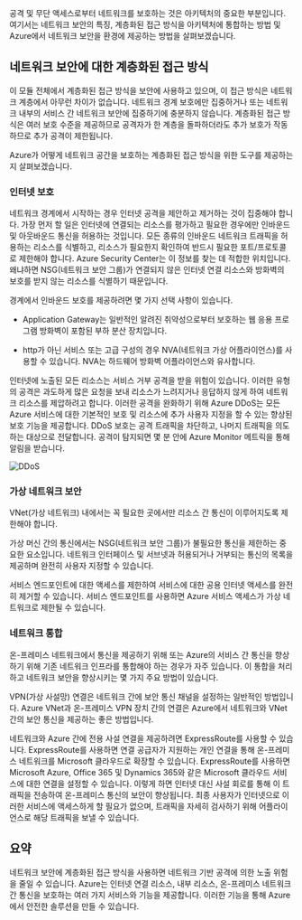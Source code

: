 공격 및 무단 액세스로부터 네트워크를 보호하는 것은 아키텍처의 중요한 부분입니다. 여기서는 네트워크 보안의 특징, 계층화된 접근 방식을 아키텍처에 통합하는 방법 및 Azure에서 네트워크 보안을 환경에 제공하는 방법을 살펴보겠습니다.

## <a name="a-layered-approach-to-network-security"></a>네트워크 보안에 대한 계층화된 접근 방식

이 모듈 전체에서 계층화된 접근 방식을 보안에 사용하고 있으며, 이 접근 방식은 네트워크 계층에서 아무런 차이가 없습니다. 네트워크 경계 보호에만 집중하거나 또는 네트워크 내부의 서비스 간 네트워크 보안에 집중하기에 충분하지 않습니다. 계층화된 접근 방식은 여러 보호 수준을 제공하므로 공격자가 한 계층을 돌파하더라도 추가 보호가 작동하므로 추가 공격이 제한됩니다.

Azure가 어떻게 네트워크 공간을 보호하는 계층화된 접근 방식을 위한 도구를 제공하는지 살펴보겠습니다.

### <a name="internet-protection"></a>인터넷 보호

네트워크 경계에서 시작하는 경우 인터넷 공격을 제안하고 제거하는 것이 집중해야 합니다. 가장 먼저 할 일은 인터넷에 연결되는 리소스를 평가하고 필요한 경우에만 인바운드 및 아웃바운드 통신을 허용하는 것입니다. 모든 종류의 인바운드 네트워크 트래픽을 허용하는 리소스를 식별하고, 리소스가 필요한지 확인하여 반드시 필요한 포트/프로토콜로 제한해야 합니다. Azure Security Center는 이 정보를 찾는 데 적합한 위치입니다. 왜냐하면 NSG(네트워크 보안 그룹)가 연결되지 않은 인터넷 연결 리소스와 방화벽의 보호를 받지 않는 리소스를 식별하기 때문입니다.

경계에서 인바운드 보호를 제공하려면 몇 가지 선택 사항이 있습니다.

* Application Gateway는 일반적인 알려진 취약성으로부터 보호하는 웹 응용 프로그램 방화벽이 포함된 부하 분산 장치입니다.

* http가 아닌 서비스 또는 고급 구성의 경우 NVA(네트워크 가상 어플라이언스)를 사용할 수 있습니다. NVA는 하드웨어 방화벽 어플라이언스와 유사합니다.


인터넷에 노출된 모든 리소스는 서비스 거부 공격을 받을 위험이 있습니다. 이러한 유형의 공격은 과도하게 많은 요청을 보내 리소스가 느려지거나 응답하지 않게 하여 네트워크 리소스를 제압하려고 합니다. 이러한 공격을 완화하기 위해 Azure DDoS는 모든 Azure 서비스에 대한 기본적인 보호 및 리소스에 추가 사용자 지정을 할 수 있는 향상된 보호 기능을 제공합니다. DDoS 보호는 공격 트래픽을 차단하고, 나머지 트래픽을 의도하는 대상으로 전달합니다. 공격이 탐지되면 몇 분 안에 Azure Monitor 메트릭을 통해 알림을 받습니다.

<!--TODO: replace with final media which was submitted for Design-for-security-in-azure -->
![DDoS](../media-COPIED-FROM-DESIGNFORSECURITY/ddos.png)

### <a name="virtual-network-security"></a>가상 네트워크 보안

VNet(가상 네트워크) 내에서는 꼭 필요한 곳에서만 리소스 간 통신이 이루어지도록 제한해야 합니다.

가상 머신 간의 통신에서는 NSG(네트워크 보안 그룹)가 불필요한 통신을 제한하는 중요한 요소입니다. 네트워크 인터페이스 및 서브넷과 허용되거나 거부되는 통신의 목록을 제공하며 완전히 사용자 지정할 수 있습니다.

서비스 엔드포인트에 대한 액세스를 제한하여 서비스에 대한 공용 인터넷 액세스를 완전히 제거할 수 있습니다. 서비스 엔드포인트를 사용하면 Azure 서비스 액세스가 가상 네트워크로 제한될 수 있습니다.

### <a name="network-integration"></a>네트워크 통합

온-프레미스 네트워크에서 통신을 제공하기 위해 또는 Azure의 서비스 간 통신을 향상하기 위해 기존 네트워크 인프라를 통합해야 하는 경우가 자주 있습니다. 이 통합을 처리하고 네트워크 보안을 향상시키는 몇 가지 주요 방법이 있습니다.

VPN(가상 사설망) 연결은 네트워크 간에 보안 통신 채널을 설정하는 일반적인 방법입니다. Azure VNet과 온-프레미스 VPN 장치 간의 연결은 Azure에서 네트워크와 VNet 간의 보안 통신을 제공하는 좋은 방법입니다.

네트워크와 Azure 간에 전용 사설 연결을 제공하려면 ExpressRoute를 사용할 수 있습니다. ExpressRoute를 사용하면 연결 공급자가 지원하는 개인 연결을 통해 온-프레미스 네트워크를 Microsoft 클라우드로 확장할 수 있습니다. ExpressRoute를 사용하면 Microsoft Azure, Office 365 및 Dynamics 365와 같은 Microsoft 클라우드 서비스에 대한 연결을 설정할 수 있습니다. 이렇게 하면 인터넷 대신 사설 회로를 통해 이 트래픽을 전송하여 온-프레미스 통신의 보안이 향상됩니다. 최종 사용자가 인터넷으로 이러한 서비스에 액세스하게 할 필요가 없으며, 트래픽을 자세히 검사하기 위해 어플라이언스로 해당 트래픽을 보낼 수 있습니다.

## <a name="summary"></a>요약

네트워크 보안에 계층화된 접근 방식을 사용하면 네트워크 기반 공격에 의한 노출 위험을 줄일 수 있습니다. Azure는 인터넷 연결 리소스, 내부 리소스, 온-프레미스 네트워크 간 통신을 보호하는 여러 가지 서비스와 기능을 제공합니다. 이러한 기능을 통해 Azure에서 안전한 솔루션을 만들 수 있습니다.